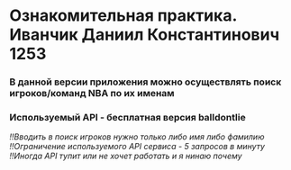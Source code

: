 # Ознакомительная практика. Иванчик Даниил Константинович 1253  

### В данной версии приложения можно осуществлять поиск игроков/команд NBA по их именам  
### Используемый API - бесплатная версия balldontlie  

*!!Вводить в поиск игроков нужно только либо имя либо фамилию*  
*!!Ограничение используемого API сервиса - 5 запросов в минуту*  
*!!Иногда API тупит или не хочет работать и я нинаю почему*
